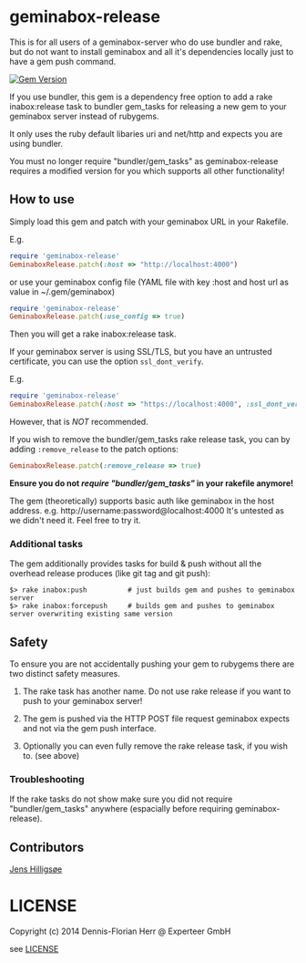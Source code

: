 geminabox-release
=================

This is for all users of a geminabox-server who do use bundler and rake, but do not want to install geminabox and all it's
dependencies locally just to have a gem push command.

[![Gem Version](https://badge.fury.io/rb/geminabox-release.png)](http://badge.fury.io/rb/geminabox-release)

If you use bundler, this gem is a dependency free option to add a rake inabox:release task to bundler gem_tasks for releasing a new gem to
 your geminabox server instead of rubygems.
 
It only uses the ruby default libaries uri and net/http and expects you are using bundler.
 
 
You must no longer require "bundler/gem_tasks" as geminabox-release requires a modified version for you which supports all other functionality!

## How to use

Simply load this gem and patch with your geminabox URL in your Rakefile. 

E.g.

```ruby
require 'geminabox-release'
GeminaboxRelease.patch(:host => "http://localhost:4000")

```

or use your geminabox config file (YAML file with key :host and host url as value in ~/.gem/geminabox)

```ruby
require 'geminabox-release'
GeminaboxRelease.patch(:use_config => true)

```

Then you will get a rake inabox:release task.

If your geminabox server is using SSL/TLS, but you have an untrusted certificate, you can use the option `ssl_dont_verify`.

E.g.

```ruby
require 'geminabox-release'
GeminaboxRelease.patch(:host => "https://localhost:4000", :ssl_dont_verify => true)
```

However, that is _NOT_ recommended.


If you wish to remove the bundler/gem_tasks rake release task, you can by adding `:remove_release` to the patch options:

```ruby
GeminaboxRelease.patch(:remove_release => true)

```


**Ensure you do not _require "bundler/gem_tasks"_ in your rakefile anymore!**

The gem (theoretically) supports basic auth like geminabox in the host address. e.g. http://username:password@localhost:4000
It's untested as we didn't need it. Feel free to try it.


### Additional tasks

The gem additionally provides tasks for build & push without all the overhead release produces (like git tag and git push):

```Shell
$> rake inabox:push          # just builds gem and pushes to geminabox server
$> rake inabox:forcepush     # builds gem and pushes to geminabox server overwriting existing same version

```

## Safety

To ensure you are not accidentally pushing your gem to rubygems there are two distinct safety measures.

1) The rake task has another name. Do not use rake release if you want to push to your geminabox server!

2) The gem is pushed via the HTTP POST file request geminabox expects and not via the gem push interface.

3) Optionally you can even fully remove the rake release task, if you wish to. (see above)

### Troubleshooting

If the rake tasks do not show make sure you did not require "bundler/gem_tasks" anywhere (espacially before requiring geminabox-release).

## Contributors

[Jens Hilligsøe](https://github.com/hilli)


# LICENSE

Copyright (c) 2014 Dennis-Florian Herr @ Experteer GmbH

see [LICENSE](LICENSE)

